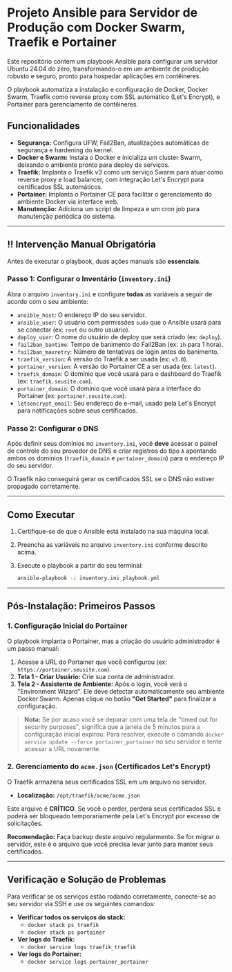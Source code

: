 # Projeto Ansible para Servidor de Produção com Docker Swarm, Traefik e Portainer

Este repositório contém um playbook Ansible para configurar um servidor Ubuntu 24.04 do zero, transformando-o em um ambiente de produção robusto e seguro, pronto para hospedar aplicações em contêineres.

O playbook automatiza a instalação e configuração de Docker, Docker Swarm, Traefik como reverse proxy com SSL automático (Let's Encrypt), e Portainer para gerenciamento de contêineres.

## Funcionalidades

- **Segurança:** Configura UFW, Fail2Ban, atualizações automáticas de segurança e hardening do kernel.
- **Docker e Swarm:** Instala o Docker e inicializa um cluster Swarm, deixando o ambiente pronto para deploy de serviços.
- **Traefik:** Implanta o Traefik v3 como um serviço Swarm para atuar como reverse proxy e load balancer, com integração Let's Encrypt para certificados SSL automáticos.
- **Portainer:** Implanta o Portainer CE para facilitar o gerenciamento do ambiente Docker via interface web.
- **Manutenção:** Adiciona um script de limpeza e um cron job para manutenção periódica do sistema.

---

## ‼️ Intervenção Manual Obrigatória

Antes de executar o playbook, duas ações manuais são **essenciais**.

### Passo 1: Configurar o Inventário (`inventory.ini`)

Abra o arquivo `inventory.ini` e configure **todas** as variáveis a seguir de acordo com o seu ambiente:

- `ansible_host`: O endereço IP do seu servidor.
- `ansible_user`: O usuário com permissões `sudo` que o Ansible usará para se conectar (ex: `root` ou outro usuário).
- `deploy_user`: O nome do usuário de deploy que será criado (ex: `deploy`).
- `fail2ban_bantime`: Tempo de banimento do Fail2Ban (ex: `1h` para 1 hora).
- `fail2ban_maxretry`: Número de tentativas de login antes do banimento.
- `traefik_version`: A versão do Traefik a ser usada (ex: `v3.0`).
- `portainer_version`: A versão do Portainer CE a ser usada (ex: `latest`).
- `traefik_domain`: O domínio que você usará para o dashboard do Traefik (ex: `traefik.seusite.com`).
- `portainer_domain`: O domínio que você usará para a interface do Portainer (ex: `portainer.seusite.com`).
- `letsencrypt_email`: Seu endereço de e-mail, usado pela Let's Encrypt para notificações sobre seus certificados.

### Passo 2: Configurar o DNS

Após definir seus domínios no `inventory.ini`, você **deve** acessar o painel de controle do seu provedor de DNS e criar registros do tipo `A` apontando ambos os domínios (`traefik_domain` e `portainer_domain`) para o endereço IP do seu servidor.

O Traefik não conseguirá gerar os certificados SSL se o DNS não estiver propagado corretamente.

---

## Como Executar

1.  Certifique-se de que o Ansible está instalado na sua máquina local.
2.  Preencha as variáveis no arquivo `inventory.ini` conforme descrito acima.
3.  Execute o playbook a partir do seu terminal:

    ```bash
    ansible-playbook -i inventory.ini playbook.yml
    ```

---

## Pós-Instalação: Primeiros Passos

### 1. Configuração Inicial do Portainer

O playbook implanta o Portainer, mas a criação do usuário administrador é um passo manual:

1.  Acesse a URL do Portainer que você configurou (ex: `https://portainer.seusite.com`).
2.  **Tela 1 - Criar Usuário:** Crie sua conta de administrador.
3.  **Tela 2 - Assistente de Ambiente:** Após o login, você verá o "Environment Wizard". Ele deve detectar automaticamente seu ambiente Docker Swarm. Apenas clique no botão **"Get Started"** para finalizar a configuração.

> **Nota:** Se por acaso você se deparar com uma tela de "timed out for security purposes", significa que a janela de 5 minutos para a configuração inicial expirou. Para resolver, execute o comando `docker service update --force portainer_portainer` no seu servidor e tente acessar a URL novamente.

### 2. Gerenciamento do `acme.json` (Certificados Let's Encrypt)

O Traefik armazena seus certificados SSL em um arquivo no servidor.

-   **Localização:** `/opt/traefik/acme/acme.json`

Este arquivo é **CRÍTICO**. Se você o perder, perderá seus certificados SSL e poderá ser bloqueado temporariamente pela Let's Encrypt por excesso de solicitações.

**Recomendação:** Faça backup deste arquivo regularmente. Se for migrar o servidor, este é o arquivo que você precisa levar junto para manter seus certificados.

---

## Verificação e Solução de Problemas

Para verificar se os serviços estão rodando corretamente, conecte-se ao seu servidor via SSH e use os seguintes comandos:

-   **Verificar todos os serviços do stack:**
    -   `docker stack ps traefik`
    -   `docker stack ps portainer`
-   **Ver logs do Traefik:**
    -   `docker service logs traefik_traefik`
-   **Ver logs do Portainer:**
    -   `docker service logs portainer_portainer` 